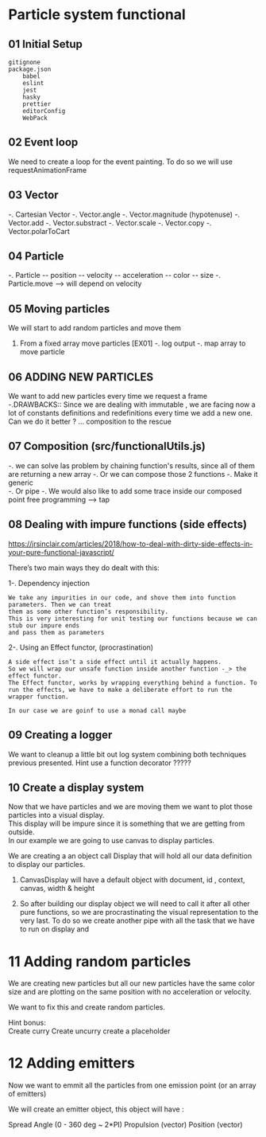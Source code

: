 # Particle system functional

## 01 Initial Setup
    gitignone
    package.json
        babel
        eslint
        jest
        hasky
        prettier
        editorConfig
        WebPack

## 02 Event loop
  We need to create a loop for the event painting. To do so we will use requestAnimationFrame
  
## 03 Vector
  -. Cartesian Vector
  -. Vector.angle
  -. Vector.magnitude (hypotenuse) 
  -. Vector.add
  -. Vector.substract
  -. Vector.scale
  -. Vector.copy
  -. Vector.polarToCart
  
## 04 Particle
  -. Particle
    -- position
    -- velocity
    -- acceleration
    -- color
    -- size 
  -. Particle.move --> will depend on velocity  
   
## 05 Moving particles
We will start to add random particles and move them
1) From a fixed array move particles  [EX01]
  -. log output
  -. map array to move particle

## 06 ADDING NEW PARTICLES
 We want to add new particles every time we request a frame
  -.DRAWBACKS::  Since we are dealing with immutable , we are facing now a lot of constants 
  definitions and redefinitions every time we add a new one.
  Can we do it better ? ... composition to the rescue


## 07 Composition  (src/functionalUtils.js)
  -. we can solve las problem by chaining function's results, since all of them are returning a new 
  array
  -. Or we can compose those 2 functions
  -. Make it generic  
  -. Or pipe 
  -. We would also like to add some trace inside our composed point free programming --> tap  

## 08 Dealing with impure functions (side effects)
https://jrsinclair.com/articles/2018/how-to-deal-with-dirty-side-effects-in-your-pure-functional-javascript/

There’s two main ways they do dealt with this:

1-. Dependency injection
 
    We take any impurities in our code, and shove them into function parameters. Then we can treat 
    them as some other function’s responsibility.
    This is very interesting for unit testing our functions because we can stub our impure ends 
    and pass them as parameters

2-. Using an Effect functor, (procrastination)
    
    A side effect isn’t a side effect until it actually happens. 
    So we will wrap our unsafe function inside another function -_> the effect functor.
    The Effect functor, works by wrapping everything behind a function. To run the effects, we have to make a deliberate effort to run the wrapper function.
    
    In our case we are goinf to use a monad call maybe

## 09 Creating a logger

We want to cleanup a little bit out log system combining both techniques previous presented.
Hint use a function decorator ?????

## 10 Create a display system
Now that we have particles and we are moving them we want to plot those particles into a visual 
display.<br>
This display will be impure since it is something that we are getting from outside.<br>
In our example we are going to use canvas to display particles.
 
 We are creating a an object call Display that will hold all our data definition to display our 
 particles.
 
1) CanvasDisplay will have a default object with document, id , context, canvas, width & height

2) So after building our display object we will need to call it after all other pure functions, 
so we are procrastinating the visual representation to the very last. To do so we create another 
pipe with all the task that we have to run on display and 

# 11 Adding random particles
We are creating new particles but all our new particles have the same color size and are plotting on the same position with no acceleration or velocity.

We want to fix this and create random particles.

Hint bonus:  
Create curry
Create uncurry
create a placeholder


# 12 Adding emitters
Now we want to emmit all the particles from one  emission point (or an array of emitters)

We will create an emitter object, this object will have :

Spread Angle (0 - 360 deg ~ 2*PI)
Propulsion (vector)
Position (vector)
